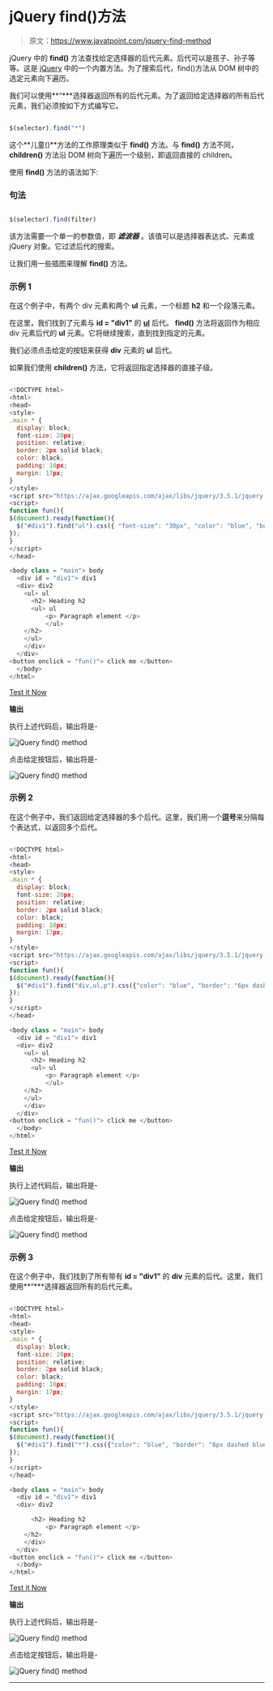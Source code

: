 # jQuery find()方法

> 原文：<https://www.javatpoint.com/jquery-find-method>

jQuery 中的 **find()** 方法查找给定选择器的后代元素。后代可以是孩子、孙子等等。这是 [jQuery](https://www.javatpoint.com/jquery-tutorial) 中的一个内置方法。为了搜索后代，find()方法从 DOM 树中的选定元素向下遍历。

我们可以使用**“***选择器返回所有的后代元素。为了返回给定选择器的所有后代元素，我们必须按如下方式编写它。

```js

$(selector).find("*")

```

这个**儿童()**方法的工作原理类似于 **find()** 方法。与 **find()** 方法不同， **children()** 方法沿 DOM 树向下遍历一个级别，即返回直接的 children。

使用 **find()** 方法的语法如下:

### 句法

```js

$(selector).find(filter)

```

该方法需要一个单一的参数值，即 ***滤波器*** 。该值可以是选择器表达式、元素或 jQuery 对象。它过滤后代的搜索。

让我们用一些插图来理解 **find()** 方法。

### 示例 1

在这个例子中，有两个 div 元素和两个 **ul** 元素，一个标题 **h2** 和一个段落元素。

在这里，我们找到了元素与 **id = "div1"** 的 [**ul**](https://www.javatpoint.com/html-unordered-list) 后代。 **find()** 方法将返回作为相应 div 元素后代的 **ul** 元素。它将继续搜索，直到找到指定的元素。

我们必须点击给定的按钮来获得 **div** 元素的 **ul** 后代。

如果我们使用 **children()** 方法，它将返回指定选择器的直接子级。

```js

<!DOCTYPE html>
<html>
<head>
<style>
.main * { 
  display: block;
  font-size: 20px;
  position: relative;
  border: 2px solid black;
  color: black; 
  padding: 10px;
  margin: 17px;
}
</style>
<script src="https://ajax.googleapis.com/ajax/libs/jquery/3.5.1/jquery.min.js"></script>
<script>
function fun(){
$(document).ready(function(){
  $("#div1").find("ul").css({ "font-size": "30px", "color": "blue", "border": "6px dashed blue"});
});
}
</script>
</head>

<body class = "main"> body
  <div id = "div1"> div1
  <div> div2
    <ul> ul 
      <h2> Heading h2
	  <ul> ul
          <p> Paragraph element </p>
		  </ul>
    </h2>   
	</ul>
	</div>
  </div>
<button onclick = "fun()"> click me </button>
  </body>
</html>

```

[Test it Now](https://www.javatpoint.com/oprweb/test.jsp?filename=jquery-find-method1)

**输出**

执行上述代码后，输出将是-

![jQuery find() method](img/ed5fc6085961f0c8013726834f3c6df1.png)

点击给定按钮后，输出将是-

![jQuery find() method](img/38fcbbc37ac5f0df4e132b116d0683f9.png)

### 示例 2

在这个例子中，我们返回给定选择器的多个后代。这里，我们用一个**逗号**来分隔每个表达式，以返回多个后代。

```js

<!DOCTYPE html>
<html>
<head>
<style>
.main * { 
  display: block;
  font-size: 20px;
  position: relative;
  border: 2px solid black;
  color: black; 
  padding: 10px;
  margin: 17px;
}
</style>
<script src="https://ajax.googleapis.com/ajax/libs/jquery/3.5.1/jquery.min.js"></script>
<script>
function fun(){
$(document).ready(function(){
  $("#div1").find("div,ul,p").css({"color": "blue", "border": "6px dashed blue"});
});
}
</script>
</head>

<body class = "main"> body
  <div id = "div1"> div1
  <div> div2
    <ul> ul 
      <h2> Heading h2
	  <ul> ul
          <p> Paragraph element </p>
		  </ul>
    </h2>   
	</ul>
	</div>
  </div>
<button onclick = "fun()"> click me </button>
  </body>
</html>

```

[Test it Now](https://www.javatpoint.com/oprweb/test.jsp?filename=jquery-find-method2)

**输出**

执行上述代码后，输出将是-

![jQuery find() method](img/a9c2a4be77bd6df7371792f9c3f55e26.png)

点击给定按钮后，输出将是-

![jQuery find() method](img/d823be273042182888be057bf8a87bec.png)

### 示例 3

在这个例子中，我们找到了所有带有 **id = "div1"** 的 **div** 元素的后代。这里，我们使用**“***选择器返回所有的后代元素。

```js

<!DOCTYPE html>
<html>
<head>
<style>
.main * { 
  display: block;
  font-size: 20px;
  position: relative;
  border: 2px solid black;
  color: black; 
  padding: 10px;
  margin: 17px;
}
</style>
<script src="https://ajax.googleapis.com/ajax/libs/jquery/3.5.1/jquery.min.js"></script>
<script>
function fun(){
$(document).ready(function(){
  $("#div1").find("*").css({"color": "blue", "border": "6px dashed blue"});
});
}
</script>
</head>

<body class = "main"> body
  <div id = "div1"> div1
  <div> div2

      <h2> Heading h2
          <p> Paragraph element </p>
    </h2>   
	</div>
  </div>
<button onclick = "fun()"> click me </button>
  </body>
</html>

```

[Test it Now](https://www.javatpoint.com/oprweb/test.jsp?filename=jquery-find-method3)

**输出**

执行上述代码后，输出将是-

![jQuery find() method](img/285788b330cf7d3961a5a615a23afa28.png)

点击给定按钮后，输出将是-

![jQuery find() method](img/8ecd4798156b2f05767bcec3afb7f0dd.png)

* * *